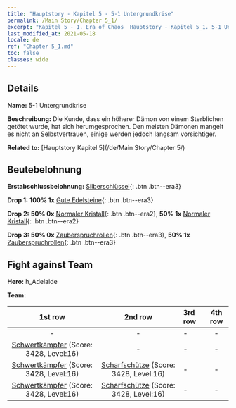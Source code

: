 ```yaml
---
title: "Hauptstory - Kapitel 5 - 5-1 Untergrundkrise"
permalink: /Main Story/Chapter 5_1/
excerpt: "Kapitel 5 - 1. Era of Chaos  Hauptstory - Kapitel 5_1. 5-1 Untergrundkrise"
last_modified_at: 2021-05-18
locale: de
ref: "Chapter 5_1.md"
toc: false
classes: wide
---
```


## Details

 **Name:** 5-1 Untergrundkrise

 **Beschreibung:** Die Kunde, dass ein höherer Dämon von einem Sterblichen getötet wurde, hat sich herumgesprochen. Den meisten Dämonen mangelt es nicht an Selbstvertrauen, einige werden jedoch langsam vorsichtiger.

 **Related to:** [Hauptstory Kapitel 5](/de/Main Story/Chapter 5/)

## Beutebelohnung

 **Erstabschlussbelohnung:** [Silberschlüssel](/ItemsDE/con_693/){: .btn .btn--era3}

 **Drop 1:** **100% 1x** [Gute Edelsteine](/ItemsDE/mat_16/){: .btn .btn--era3}

 **Drop 2:** **50% 0x** [Normaler Kristall](/ItemsDE/mat_11/){: .btn .btn--era2}, **50% 1x** [Normaler Kristall](/ItemsDE/mat_11/){: .btn .btn--era2}

 **Drop 3:** **50% 0x** [Zauberspruchrollen](/ItemsDE/con_694/){: .btn .btn--era3}, **50% 1x** [Zauberspruchrollen](/ItemsDE/con_694/){: .btn .btn--era3}


## Fight against Team
 **Hero:** h_Adelaide

 **Team:**


  | 1st row | 2nd row | 3rd row | 4th row |
  |:----:|:----:|:----|:----:|
  | - | - | - | - |
  | [Schwertkämpfer](/de/units/Swordsman/) (Score: 3428, Level:16)  | - | - | - |
  | [Schwertkämpfer](/de/units/Swordsman/) (Score: 3428, Level:16)  | [Scharfschütze](/de/units/Marksman/) (Score: 3428, Level:16)  | - | - |
  | [Schwertkämpfer](/de/units/Swordsman/) (Score: 3428, Level:16)  | [Scharfschütze](/de/units/Marksman/) (Score: 3428, Level:16)  | - | - |



